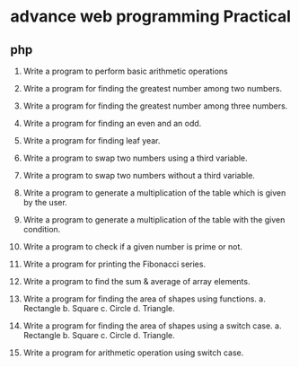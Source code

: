 # advance web programming Practical 

## php

1. Write a program to perform basic arithmetic operations

2. Write a program for finding the greatest number among two numbers.

3. Write a program for finding the greatest number among three numbers.

4. Write a program for finding an even and an odd.

5. Write a program for finding leaf year.

6. Write a program to swap two numbers using a third variable.

7. Write a program to swap two numbers without a third variable.

8. Write a program to generate a multiplication of the table which is given by the user.

9. Write a program to generate a multiplication of the table with the given condition.

10.	Write a program to check if a given number is prime or not.

11.	Write a program for printing the Fibonacci series.

12.	Write a program to find the sum & average of array elements.

13.	Write a program for finding the area of shapes using functions. a. Rectangle b. Square c. Circle d. Triangle.

14.	Write a program for finding the area of shapes using a switch case. a. Rectangle b. Square c. Circle d. Triangle.

15.	Write a program for arithmetic operation using switch case.

